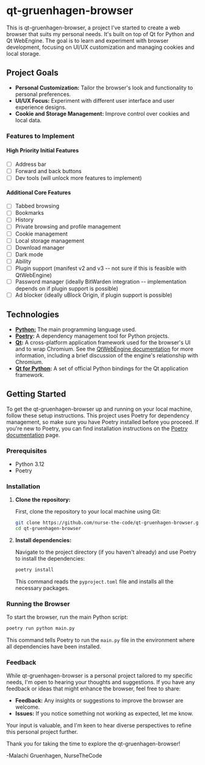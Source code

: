 # qt-gruenhagen-browser

This is qt-gruenhagen-browser, a project I've started to create a web browser that suits my personal needs. It's built
on top of Qt for Python and Qt WebEngine. The goal is to learn and experiment with browser development, focusing on
UI/UX customization and managing cookies and local storage.

## Project Goals

- **Personal Customization:** Tailor the browser's look and functionality to personal preferences.
- **UI/UX Focus:** Experiment with different user interface and user experience designs.
- **Cookie and Storage Management:** Improve control over cookies and local data.

### Features to Implement

#### High Priority Initial Features

- [ ] Address bar
- [ ] Forward and back buttons
- [ ] Dev tools (will unlock more features to implement)

#### Additional Core Features

- [ ] Tabbed browsing
- [ ] Bookmarks
- [ ] History
- [ ] Private browsing and profile management
- [ ] Cookie management
- [ ] Local storage management
- [ ] Download manager
- [ ] Dark mode
- [ ] Ability
- [ ] Plugin support (manifest v2 and v3 -- not sure if this is feasible with QtWebEngine)
- [ ] Password manager (ideally BitWarden integration -- implementation depends on if plugin support is possible)
- [ ] Ad blocker (ideally uBlock Origin, if plugin support is possible)

## Technologies

- **[Python:](https://www.python.org/)** The main programming language used.
- **[Poetry](https://python-poetry.org/):** A dependency management tool for Python projects.
- **[Qt](https://www.qt.io/):** A cross-platform application framework used for the browser's UI and to wrap Chromium.
  See the [QtWebEngine documentation](https://wiki.qt.io/QtWebEngine) for more information, including a brief discussion
  of the engine's relationship with Chromium.
- **[Qt for Python](https://doc.qt.io/qtforpython/):** A set of official Python bindings for the Qt application
  framework.

## Getting Started

To get the qt-gruenhagen-browser up and running on your local machine, follow these setup instructions. This project
uses Poetry for dependency management, so make sure you have Poetry installed before you proceed. If you're new to
Poetry, you can find installation instructions on the [Poetry documentation](https://python-poetry.org/docs/#installation)
page.

### Prerequisites

- Python 3.12
- Poetry

### Installation

1. **Clone the repository:**

   First, clone the repository to your local machine using Git:

   ```sh
   git clone https://github.com/nurse-the-code/qt-gruenhagen-browser.git
   cd qt-gruenhagen-browser
   ```

2. **Install dependencies:**

   Navigate to the project directory (if you haven't already) and use Poetry to install the dependencies:

   ```sh
   poetry install
   ```

   This command reads the `pyproject.toml` file and installs all the necessary packages.

### Running the Browser

To start the browser, run the main Python script:

```sh
poetry run python main.py
```

This command tells Poetry to run the `main.py` file in the environment where all dependencies have been installed.

### Feedback

While qt-gruenhagen-browser is a personal project tailored to my specific needs, I'm open to hearing your thoughts and
suggestions. If you have any feedback or ideas that might enhance the browser, feel free to share:

- **Feedback:** Any insights or suggestions to improve the browser are welcome.
- **Issues:** If you notice something not working as expected, let me know.

Your input is valuable, and I'm keen to hear diverse perspectives to refine this personal project further.

Thank you for taking the time to explore the qt-gruenhagen-browser!

-Malachi Gruenhagen, NurseTheCode
